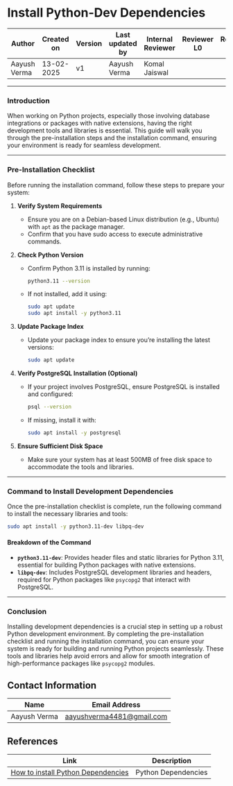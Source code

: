 #  Install Python-Dev Dependencies

| **Author** | **Created on** | **Version** | **Last updated by**|**Internal Reviewer** |**Reviewer L0** |**Reviewer L1** |**Reviewer L2** |
|------------|---------------------------|-------------|---------------------|-------------|-------------|-------------|-------------|
| Aayush Verma|   13-02-2025             | v1          | Aayush Verma        |  Komal Jaiswal |  |   |      |

---

### **Introduction**

When working on Python projects, especially those involving database integrations or packages with native extensions, having the right development tools and libraries is essential. This guide will walk you through the pre-installation steps and the installation command, ensuring your environment is ready for seamless development.

---

### **Pre-Installation Checklist**

Before running the installation command, follow these steps to prepare your system:

1. **Verify System Requirements**  
   - Ensure you are on a Debian-based Linux distribution (e.g., Ubuntu) with `apt` as the package manager.  
   - Confirm that you have sudo access to execute administrative commands.

2. **Check Python Version**  
   - Confirm Python 3.11 is installed by running:  
     ```bash
     python3.11 --version
     ```  
   - If not installed, add it using:  
     ```bash
     sudo apt update
     sudo apt install -y python3.11
     ```

3. **Update Package Index**  
   - Update your package index to ensure you’re installing the latest versions:  
     ```bash
     sudo apt update
     ```

4. **Verify PostgreSQL Installation (Optional)**  
   - If your project involves PostgreSQL, ensure PostgreSQL is installed and configured:  
     ```bash
     psql --version
     ```  
   - If missing, install it with:  
     ```bash
     sudo apt install -y postgresql
     ```

6. **Ensure Sufficient Disk Space**  
   - Make sure your system has at least 500MB of free disk space to accommodate the tools and libraries.

---

### **Command to Install Development Dependencies**

Once the pre-installation checklist is complete, run the following command to install the necessary libraries and tools:

```bash
sudo apt install -y python3.11-dev libpq-dev 
```

#### **Breakdown of the Command**
- **`python3.11-dev`**: Provides header files and static libraries for Python 3.11, essential for building Python packages with native extensions.  
- **`libpq-dev`**: Includes PostgreSQL development libraries and headers, required for Python packages like `psycopg2` that interact with PostgreSQL.  

---

### **Conclusion**

Installing development dependencies is a crucial step in setting up a robust Python development environment. By completing the pre-installation checklist and running the installation command, you can ensure your system is ready for building and running Python projects seamlessly. These tools and libraries help avoid errors and allow for smooth integration of high-performance packages like `psycopg2` modules.  

## Contact Information

| **Name**       | **Email Address**            |
|-----------------|------------------------------|
| Aayush Verma    | <aayushverma4481@gmail.com>     |

## References

| **Link**                                                                                                                     | **Description**                   |
|---------------------------------------------------------------------------------------------------------------|--------------------------------------------------|
| [How to install Python Dependencies](https://medium.com/django-unleashed/fixing-psycopg2-installation-errors-on-ubuntu-and-mac-a-simple-guide-277a777b3c50) | Python Dependencies  |
